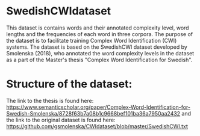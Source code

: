 # SwedishCWIdataset

This dataset is contains words and their annotated complexity level, word lengths and the frequencies of each word in three corpora. The purpose of the dataset is to facilitate training Complex Word Identification (CWI) systems. The dataset is based on the SwedishCWI dataset developed by Smolenska (2018), who annotated the word complexity levels in the dataset as a part of the Master's thesis "Complex Word Identification for Swedish".

# Structure of the dataset:



The link to the thesis is found here: https://www.semanticscholar.org/paper/Complex-Word-Identification-for-Swedish-Smolenska/8728f63b7a08b1c9668bef101ba36a7950aa2432 and the link to the original dataset is found here: https://github.com/gsmolenska/CWIdataset/blob/master/SwedishCWI.txt
